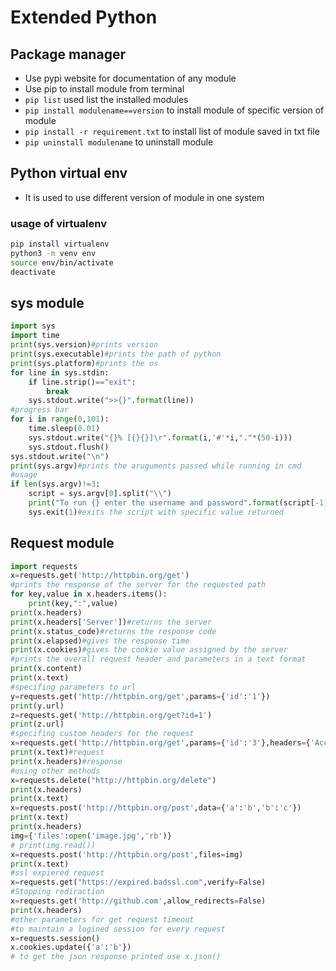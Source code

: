 # Extended Python 
## Package manager
* Use pypi website for documentation of any module
* Use pip to install module from terminal 
* `pip list` used list the installed modules
* `pip install modulename==version` to install module of specific version of module
* `pip install -r requirement.txt` to install list of module saved in txt file
* `pip uninstall modulename` to uninstall module 
## Python virtual env
* It is used to use different version of module in one system
### usage of virtualenv
```bash 
pip install virtualenv
python3 -m venv env
source env/bin/activate
deactivate
```
## sys module
```python
import sys
import time
print(sys.version)#prints version
print(sys.executable)#prints the path of python
print(sys.platform)#prints the os 
for line in sys.stdin:
    if line.strip()=="exit":
        break
    sys.stdout.write(">>{}".format(line))
#progress bar
for i in range(0,101):
    time.sleep(0.01)
    sys.stdout.write("{}% [{}{}]\r".format(i,'#'*i,"."*(50-i)))
    sys.stdout.flush()
sys.stdout.write("\n")
print(sys.argv)#prints the aruguments passed while running in cmd
#usage 
if len(sys.argv)!=3:
    script = sys.argv[0].split("\\")
    print("To run {} enter the username and password".format(script[-1]))
    sys.exit(1)#exits the script with specific value returned
```
## Request module
```python
import requests
x=requests.get('http://httpbin.org/get')
#prints the response of the server for the requested path
for key,value in x.headers.items():
    print(key,":",value)
print(x.headers) 
print(x.headers['Server'])#returns the server 
print(x.status_code)#returns the response code
print(x.elapsed)#gives the response time 
print(x.cookies)#gives the cookie value assigned by the server 
#prints the overall request header and parameters in a text format
print(x.content)
print(x.text)
#specifing parameters to url
y=requests.get('http://httpbin.org/get',params={'id':'1'})
print(y.url)
z=requests.get('http://httpbin.org/get?id=1')
print(z.url)
#specifing custom headers for the request
x=requests.get('http://httpbin.org/get',params={'id':'3'},headers={'Accept':'application/json','host':'127.0.0.1'})
print(x.text)#request
print(x.headers)#response
#using other methods
x=requests.delete("http://httpbin.org/delete")
print(x.headers)
print(x.text)
x=requests.post('http://httpbin.org/post',data={'a':'b','b':'c'})
print(x.text)
print(x.headers)  
img={'files':open('image.jpg','rb')}
# print(img.read())
x=requests.post('http://httpbin.org/post',files=img)
print(x.text)
#ssl expiered request
x=requests.get("https://expired.badssl.com",verify=False)
#Stopping rediraction
x=requests.get('http://github.com',allow_redirects=False)
print(x.headers)
#other parameters for get request timeout
#to maintain a logined session for every request
x=requests.session()
x.cookies.update({'a':'b'})
# to get the json response printed use x.json()
```